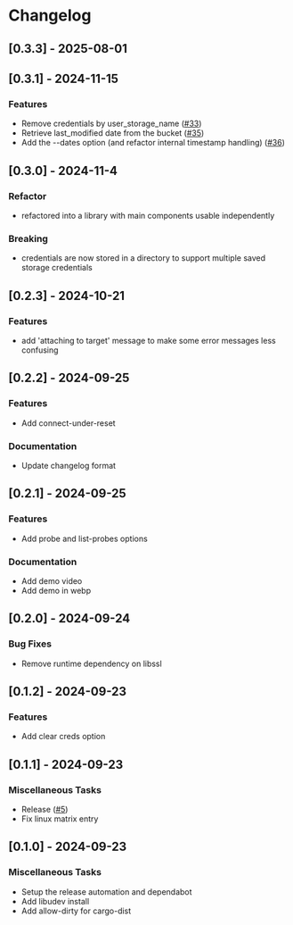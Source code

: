 # Changelog

## [0.3.3] - 2025-08-01



## [0.3.1] - 2024-11-15

### Features

- Remove credentials by user_storage_name ([#33](https://github.com/manakjiri/quick-flash/pull/33))
- Retrieve last_modified date from the bucket ([#35](https://github.com/manakjiri/quick-flash/pull/35))
- Add the --dates option (and refactor internal timestamp handling) ([#36](https://github.com/manakjiri/quick-flash/pull/36))


## [0.3.0] - 2024-11-4

### Refactor

- refactored into a library with main components usable independently

### Breaking

- credentials are now stored in a directory to support multiple saved storage credentials

## [0.2.3] - 2024-10-21

### Features

- add 'attaching to target' message to make some error messages less confusing

## [0.2.2] - 2024-09-25

### Features

- Add connect-under-reset

### Documentation

- Update changelog format

## [0.2.1] - 2024-09-25

### Features

- Add probe and list-probes options

### Documentation

- Add demo video
- Add demo in webp

## [0.2.0] - 2024-09-24

### Bug Fixes

- Remove runtime dependency on libssl

## [0.1.2] - 2024-09-23

### Features

- Add clear creds option

<!-- generated by git-cliff -->

## [0.1.1] - 2024-09-23

### Miscellaneous Tasks

- Release ([#5](https://github.com/manakjiri/quick-flash/pull/5))
- Fix linux matrix entry

<!-- generated by git-cliff -->

## [0.1.0] - 2024-09-23

### Miscellaneous Tasks

- Setup the release automation and dependabot
- Add libudev install
- Add allow-dirty for cargo-dist

<!-- generated by git-cliff -->
